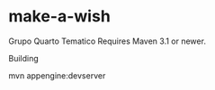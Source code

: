 make-a-wish
===================
Grupo Quarto Tematico
Requires Maven 3.1 or newer.


Building

mvn appengine:devserver
